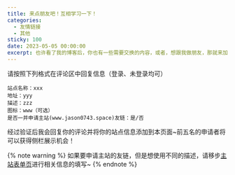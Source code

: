 ```yaml
---
title: 来点朋友吧！互相学习一下！
categories:
  - 友情链接
  - 其他
sticky: 100
date: 2023-05-05 00:00:00
excerpt: 也许看了我的博客后，你也有一些需要交换的内容，或者，想跟我做朋友，那就来加个友链吧。
---
```


请按照下列格式在评论区中回复信息（登录、未登录均可）

```text
站点名称：xxx
地址：yyy
描述：zzz
图标：www（可选）
是否一并申请主站(www.jason0743.space)友链：是/否
```

经过验证后我会回复你的评论并将你的站点信息添加到本页面~前五名的申请者将可以获得侧栏展示机会！

{% note warning %}
如果要申请主站的友链，但是想使用不同的描述，请移步[主站表单页](https://www.jason0743.space/#/friend-page-apply)进行相关信息的填写~
{% endnote %}